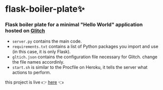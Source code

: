# flask-boiler-plate✨

### Flask boiler plate for a minimal "Hello World" application hosted on [Glitch](www.glitch.com)

- `server.py` contains the main code.
- `requirements.txt` contains a list of Python packages you import and use (in this case, it is only Flask).
- `gltich.json` contains the configuration file necessary for Glitch. change the file names accordinly.
- `start.sh` is similar to the Procfile on Heroku, it tells the server what actions to perform.

this project is live 👉 [here](https://flask-boiler-plate.glitch.me) 👈
